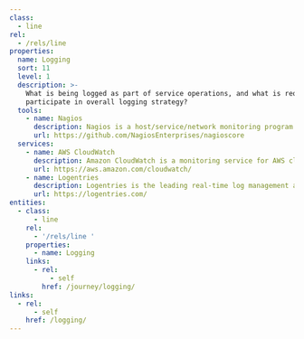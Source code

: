 ```yaml
---
class:
  - line
rel:
  - /rels/line
properties:
  name: Logging
  sort: 11
  level: 1
  description: >-
    What is being logged as part of service operations, and what is required to
    participate in overall logging strategy?
  tools:
    - name: Nagios
      description: Nagios is a host/service/network monitoring program written in C and released under the GNU General Public License, version 2. CGI programs are included to allow you to view the current status, history, etc via a web interface if you so desire.
      url: https://github.com/NagiosEnterprises/nagioscore   
  services:
    - name: AWS CloudWatch
      description: Amazon CloudWatch is a monitoring service for AWS cloud resources and the applications you run on AWS. You can use Amazon CloudWatch to collect and track metrics, collect and monitor log files, set alarms, and automatically react to changes in your AWS resources. Amazon CloudWatch can monitor AWS resources such as Amazon EC2 instances, Amazon DynamoDB tables, and Amazon RDS DB instances, as well as custom metrics generated by your applications and services, and any log files your applications generate. You can use Amazon CloudWatch to gain system-wide visibility into resource utilization, application performance, and operational health. You can use these insights to react and keep your application running smoothly.
      url: https://aws.amazon.com/cloudwatch/
    - name: Logentries
      description: Logentries is the leading real-time log management and analytics service built for the cloud, making business insights from machine-generated log data easily accessible to development, IT and business operations teams of all sizes. With the broadest platform support and an open API, Logentries brings the value of log-level data to any system, to any team member, and to a community of more than 35,000 worldwide users.
      url: https://logentries.com/    
entities:
  - class:
      - line
    rel:
      - '/rels/line '
    properties:
      - name: Logging
    links:
      - rel:
          - self
        href: /journey/logging/
links:
  - rel:
      - self
    href: /logging/
---
```

